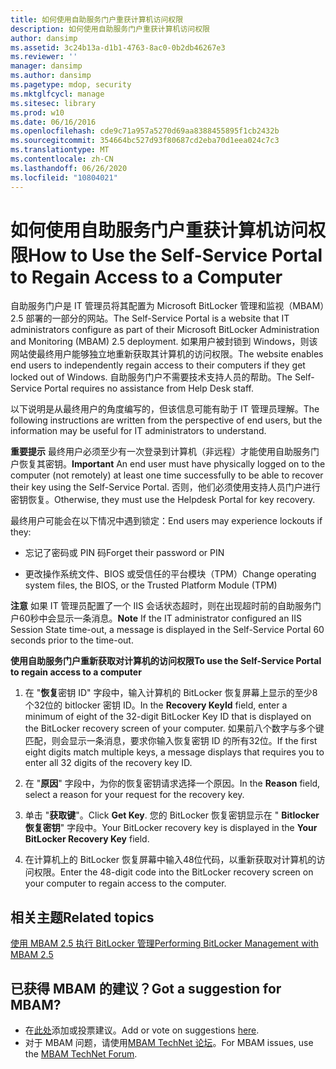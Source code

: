 ```yaml
---
title: 如何使用自助服务门户重获计算机访问权限
description: 如何使用自助服务门户重获计算机访问权限
author: dansimp
ms.assetid: 3c24b13a-d1b1-4763-8ac0-0b2db46267e3
ms.reviewer: ''
manager: dansimp
ms.author: dansimp
ms.pagetype: mdop, security
ms.mktglfcycl: manage
ms.sitesec: library
ms.prod: w10
ms.date: 06/16/2016
ms.openlocfilehash: cde9c71a957a5270d69aa8388455895f1cb2432b
ms.sourcegitcommit: 354664bc527d93f80687cd2eba70d1eea024c7c3
ms.translationtype: MT
ms.contentlocale: zh-CN
ms.lasthandoff: 06/26/2020
ms.locfileid: "10804021"
---
```

# <span data-ttu-id="4f10d-103">如何使用自助服务门户重获计算机访问权限</span><span class="sxs-lookup"><span data-stu-id="4f10d-103">How to Use the Self-Service Portal to Regain Access to a Computer</span></span>


<span data-ttu-id="4f10d-104">自助服务门户是 IT 管理员将其配置为 Microsoft BitLocker 管理和监视（MBAM）2.5 部署的一部分的网站。</span><span class="sxs-lookup"><span data-stu-id="4f10d-104">The Self-Service Portal is a website that IT administrators configure as part of their Microsoft BitLocker Administration and Monitoring (MBAM) 2.5 deployment.</span></span> <span data-ttu-id="4f10d-105">如果用户被封锁到 Windows，则该网站使最终用户能够独立地重新获取其计算机的访问权限。</span><span class="sxs-lookup"><span data-stu-id="4f10d-105">The website enables end users to independently regain access to their computers if they get locked out of Windows.</span></span> <span data-ttu-id="4f10d-106">自助服务门户不需要技术支持人员的帮助。</span><span class="sxs-lookup"><span data-stu-id="4f10d-106">The Self-Service Portal requires no assistance from Help Desk staff.</span></span>

<span data-ttu-id="4f10d-107">以下说明是从最终用户的角度编写的，但该信息可能有助于 IT 管理员理解。</span><span class="sxs-lookup"><span data-stu-id="4f10d-107">The following instructions are written from the perspective of end users, but the information may be useful for IT administrators to understand.</span></span>

<span data-ttu-id="4f10d-108">**重要提示** 最终用户必须至少有一次登录到计算机（非远程）才能使用自助服务门户恢复其密钥。</span><span class="sxs-lookup"><span data-stu-id="4f10d-108">**Important** An end user must have physically logged on to the computer (not remotely) at least one time successfully to be able to recover their key using the Self-Service Portal.</span></span> <span data-ttu-id="4f10d-109">否则，他们必须使用支持人员门户进行密钥恢复。</span><span class="sxs-lookup"><span data-stu-id="4f10d-109">Otherwise, they must use the Helpdesk Portal for key recovery.</span></span>

 

<span data-ttu-id="4f10d-110">最终用户可能会在以下情况中遇到锁定：</span><span class="sxs-lookup"><span data-stu-id="4f10d-110">End users may experience lockouts if they:</span></span>

-   <span data-ttu-id="4f10d-111">忘记了密码或 PIN 码</span><span class="sxs-lookup"><span data-stu-id="4f10d-111">Forget their password or PIN</span></span>

-   <span data-ttu-id="4f10d-112">更改操作系统文件、BIOS 或受信任的平台模块（TPM）</span><span class="sxs-lookup"><span data-stu-id="4f10d-112">Change operating system files, the BIOS, or the Trusted Platform Module (TPM)</span></span>

<span data-ttu-id="4f10d-113">**注意** 如果 IT 管理员配置了一个 IIS 会话状态超时，则在出现超时前的自助服务门户60秒中会显示一条消息。</span><span class="sxs-lookup"><span data-stu-id="4f10d-113">**Note** If the IT administrator configured an IIS Session State time-out, a message is displayed in the Self-Service Portal 60 seconds prior to the time-out.</span></span>

 

**<span data-ttu-id="4f10d-114">使用自助服务门户重新获取对计算机的访问权限</span><span class="sxs-lookup"><span data-stu-id="4f10d-114">To use the Self-Service Portal to regain access to a computer</span></span>**

1.  <span data-ttu-id="4f10d-115">在 "**恢复**密钥 ID" 字段中，输入计算机的 BitLocker 恢复屏幕上显示的至少8个32位的 bitlocker 密钥 ID。</span><span class="sxs-lookup"><span data-stu-id="4f10d-115">In the **Recovery KeyId** field, enter a minimum of eight of the 32-digit BitLocker Key ID that is displayed on the BitLocker recovery screen of your computer.</span></span> <span data-ttu-id="4f10d-116">如果前八个数字与多个键匹配，则会显示一条消息，要求你输入恢复密钥 ID 的所有32位。</span><span class="sxs-lookup"><span data-stu-id="4f10d-116">If the first eight digits match multiple keys, a message displays that requires you to enter all 32 digits of the recovery key ID.</span></span>

2.  <span data-ttu-id="4f10d-117">在 "**原因**" 字段中，为你的恢复密钥请求选择一个原因。</span><span class="sxs-lookup"><span data-stu-id="4f10d-117">In the **Reason** field, select a reason for your request for the recovery key.</span></span>

3.  <span data-ttu-id="4f10d-118">单击 "**获取键**"。</span><span class="sxs-lookup"><span data-stu-id="4f10d-118">Click **Get Key**.</span></span> <span data-ttu-id="4f10d-119">您的 BitLocker 恢复密钥显示在 " **Bitlocker 恢复密钥**" 字段中。</span><span class="sxs-lookup"><span data-stu-id="4f10d-119">Your BitLocker recovery key is displayed in the **Your BitLocker Recovery Key** field.</span></span>

4.  <span data-ttu-id="4f10d-120">在计算机上的 BitLocker 恢复屏幕中输入48位代码，以重新获取对计算机的访问权限。</span><span class="sxs-lookup"><span data-stu-id="4f10d-120">Enter the 48-digit code into the BitLocker recovery screen on your computer to regain access to the computer.</span></span>



## <span data-ttu-id="4f10d-121">相关主题</span><span class="sxs-lookup"><span data-stu-id="4f10d-121">Related topics</span></span>


[<span data-ttu-id="4f10d-122">使用 MBAM 2.5 执行 BitLocker 管理</span><span class="sxs-lookup"><span data-stu-id="4f10d-122">Performing BitLocker Management with MBAM 2.5</span></span>](performing-bitlocker-management-with-mbam-25.md)

 
## <span data-ttu-id="4f10d-123">已获得 MBAM 的建议？</span><span class="sxs-lookup"><span data-stu-id="4f10d-123">Got a suggestion for MBAM?</span></span>
- <span data-ttu-id="4f10d-124">在[此处](http://mbam.uservoice.com/forums/268571-microsoft-bitlocker-administration-and-monitoring)添加或投票建议。</span><span class="sxs-lookup"><span data-stu-id="4f10d-124">Add or vote on suggestions [here](http://mbam.uservoice.com/forums/268571-microsoft-bitlocker-administration-and-monitoring).</span></span> 
- <span data-ttu-id="4f10d-125">对于 MBAM 问题，请使用[MBAM TechNet 论坛](https://social.technet.microsoft.com/Forums/home?forum=mdopmbam)。</span><span class="sxs-lookup"><span data-stu-id="4f10d-125">For MBAM issues, use the [MBAM TechNet Forum](https://social.technet.microsoft.com/Forums/home?forum=mdopmbam).</span></span>
 






